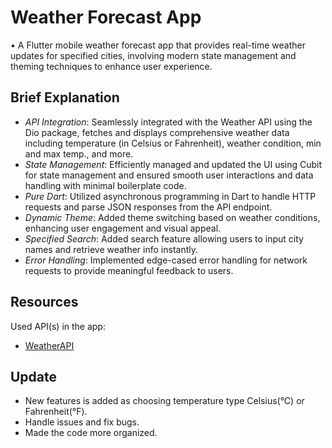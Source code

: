# Weather Forecast App

•	A Flutter mobile weather forecast app that provides real-time weather updates for specified cities, involving modern state management and theming techniques to enhance user experience.

## Brief Explanation

- *API Integration*: Seamlessly integrated with the Weather API using the Dio package, fetches and displays comprehensive weather data including temperature (in Celsius or Fahrenheit), weather condition, min and max temp., and more.
- *State Management*: Efficiently managed and updated the UI using Cubit for state management and ensured smooth user interactions and data handling with minimal boilerplate code.
- *Pure Dart*: Utilized asynchronous programming in Dart to handle HTTP requests and parse JSON responses from the API endpoint.
- *Dynamic Theme*: Added theme switching based on weather conditions, enhancing user engagement and visual appeal.
- *Specified Search*: Added search feature allowing users to input city names and retrieve weather info instantly.
- *Error Handling*: Implemented edge-cased error handling for network requests to provide meaningful feedback to users.

## Resources

Used API(s) in the app:
- [WeatherAPI](https://www.weatherapi.com/)

## Update
- New features is added as choosing temperature type Celsius(°C) or Fahrenheit(°F).
- Handle issues and fix bugs.
- Made the code more organized.
